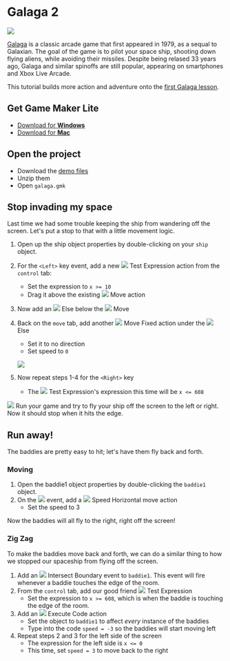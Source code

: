# Galaga 2

![](http://upload.wikimedia.org/wikipedia/en/thumb/2/2a/Galaga.png/220px-Galaga.png)

[Galaga](http://en.wikipedia.org/wiki/Galaga) is a classic arcade game that
first appeared in 1979, as a sequal to Galaxian. The goal of the game is to
pilot your space ship, shooting down flying aliens, while avoiding their
missiles. Despite being relased 33 years ago, Galaga and similar spinoffs are
still popular, appearing on smartphones and Xbox Live Arcade.

This tutorial builds more action and adventure onto the
[first Galaga lesson](https://github.com/cameronmcefee/Lesson-Plans/blob/master/galaga/galaga.md).


## Get Game Maker Lite

* [Download for **Windows**](http://www.yoyogames.com/gamemaker/windows)
* [Download for **Mac**](http://www.yoyogames.com/gamemaker/mac)

## Open the project

* Download the [demo files](https://github.com/kristjan/Lesson-Plans/blob/galaga_part_deux/galaga-2/demo-files.zip?raw=true)
* Unzip them
* Open `galaga.gmk`

## Stop invading my space

Last time we had some trouble keeping the ship from wandering off the screen.
Let's put a stop to that with a little movement logic.

1. Open up the ship object properties by double-clicking on your `ship` object.
1. For the `<Left>` key event, add a new
   ![](https://github.com/downloads/kristjan/Lesson-Plans/test-expression.png)
   Test Expression action from the `control` tab:
    * Set the expression to `x >= 10`
    * Drag it above the existing
   ![](https://github.com/downloads/kristjan/Lesson-Plans/move-fixed.png) Move
   action
1. Now add an ![](https://github.com/downloads/kristjan/Lesson-Plans/else.png)
   Else below the
   ![](https://github.com/downloads/kristjan/Lesson-Plans/move-fixed.png) Move
1. Back on the `move` tab, add another
   ![](https://github.com/downloads/kristjan/Lesson-Plans/move-fixed.png) Move
   Fixed action under the
   ![](https://github.com/downloads/kristjan/Lesson-Plans/else.png) Else
    * Set it to no direction
    * Set speed to `0`

    ![](https://github.com/downloads/kristjan/Lesson-Plans/stop-at-boundary.png)
1. Now repeat steps 1-4 for the `<Right>` key
    * The
   ![](https://github.com/downloads/kristjan/Lesson-Plans/test-expression.png)
   Test Expression's expression this time will be `x <= 608`

![](https://github.com/downloads/kristjan/Lesson-Plans/run.png) Run your game
and try to fly your ship off the screen to the left or right. Now it should stop
when it hits the edge.

## Run away!

The baddies are pretty easy to hit; let's have them fly back and forth.

### Moving

1. Open the baddie1 object properties by double-clicking the `baddie1` object.
1. On the ![](https://github.com/downloads/kristjan/Lesson-Plans/create.png)
   event, add a
   ![](https://github.com/downloads/kristjan/Lesson-Plans/speed-horizontal.png)
   Speed Horizontal move action
    * Set the speed to 3

Now the baddies will all fly to the right, right off the screen!

### Zig Zag

To make the baddies move back and forth, we can do a similar thing to how we
stopped our spaceship from flying off the screen.

1. Add an
   ![](https://github.com/downloads/kristjan/Lesson-Plans/intersect-boundary.png)
   Intersect Boundary event to `baddie1`. This event will fire whenever a baddie
   touches the edge of the room.
1. From the `control` tab, add our good friend
   ![](https://github.com/downloads/kristjan/Lesson-Plans/test-expression.png)
   Test Expression
    * Set the expression to `x >= 608`, which is when the baddie is touching the
     edge of the room.
1. Add an
   ![](https://github.com/downloads/kristjan/Lesson-Plans/execute-code.png)
   Execute Code action
    * Set the object to `baddie1` to affect _every_ instance of the baddies
    * Type into the code `speed = -3` so the baddies will start moving left
1. Repeat steps 2 and 3 for the left side of the screen
    * The expression for the left side is `x <= 0`
    * This time, set `speed = 3` to move back to the right
